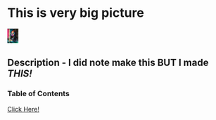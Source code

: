 # This is very big picture


<img src="images/monalisa.jpg"  width=5% height=5%>


## Description - I did note make this **BUT** I made *THIS!*

### Table of Contents

[Click Here!](images/monalisa.jpg)